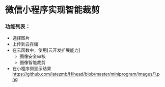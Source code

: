 # 微信小程序实现智能裁剪
### 功能列表：

* 选择图片
* 上传到云存储
* 在云函数中，使用[云开发扩展能力]
  * 图像安全审核
  * 图像智能裁剪
* 在小程序侧显示结果
https://github.com/latezmb/Hihead/blob/master/miniprogram/images/1.png
